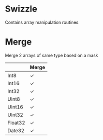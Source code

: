 # Swizzle

Contains array manipulation routines

# Merge

Merge 2 arrays of same type based on a mask

| | Merge |
|-|-|
| Int8 | ✓ |
| Int16 | ✓ |
| Int32 | ✓ |
| UInt8 | ✓ |
| UInt16 | ✓ |
| UInt32 | ✓ |
| Float32 | ✓ |
| Date32 | ✓ |